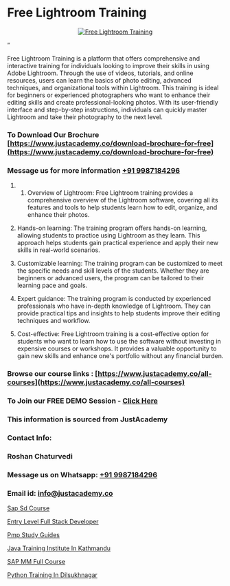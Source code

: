 # Free Lightroom Training

<p align="center">
  <a href="https://justacademy.co/course-detail/photoshop-training">
    <img src="https://justacademy.co/storage2/course_image/1676637576_course_image.webp" alt="Free Lightroom Training">
  </a>
</p>
”

Free Lightroom Training is a platform that offers comprehensive and interactive training for individuals looking to improve their skills in using Adobe Lightroom. Through the use of videos, tutorials, and online resources, users can learn the basics of photo editing, advanced techniques, and organizational tools within Lightroom. This training is ideal for beginners or experienced photographers who want to enhance their editing skills and create professional-looking photos. With its user-friendly interface and step-by-step instructions, individuals can quickly master Lightroom and take their photography to the next level. 
### To Download Our Brochure [https://www.justacademy.co/download-brochure-for-free](https://www.justacademy.co/download-brochure-for-free)
### Message us for more information [+91 9987184296](https://api.whatsapp.com/send?phone=919987184296)
1) 1) Overview of Lightroom: Free Lightroom training provides a comprehensive overview of the Lightroom software, covering all its features and tools to help students learn how to edit, organize, and enhance their photos.

2) Hands-on learning: The training program offers hands-on learning, allowing students to practice using Lightroom as they learn. This approach helps students gain practical experience and apply their new skills in real-world scenarios.

3) Customizable learning: The training program can be customized to meet the specific needs and skill levels of the students. Whether they are beginners or advanced users, the program can be tailored to their learning pace and goals.

4) Expert guidance: The training program is conducted by experienced professionals who have in-depth knowledge of Lightroom. They can provide practical tips and insights to help students improve their editing techniques and workflow.

5) Cost-effective: Free Lightroom training is a cost-effective option for students who want to learn how to use the software without investing in expensive courses or workshops. It provides a valuable opportunity to gain new skills and enhance one's portfolio without any financial burden.

### Browse our course links : [https://www.justacademy.co/all-courses](https://www.justacademy.co/all-courses) 
### To Join our FREE DEMO Session - [Click Here](https://www.justacademy.co/register-for-course-demo)


### This information is sourced from JustAcademy
### Contact Info:
### Roshan Chaturvedi
### Message us on Whatsapp: [+91 9987184296](https://api.whatsapp.com/send?phone=919987184296)
### Email id: [info@justacademy.co](mailto:info@justacademy.co)
                
[Sap Sd Course](https://www.linkedin.com/pulse/sap-sd-course-justacademy-delhi-dgaoc?trackingId=LK6ROSobBhPjF9DLYmcVtA%3D%3D&lipi=urn%3Ali%3Apage%3Ad_flagship3_company_admin%3BXd%2B4Zk9XQtOyhr1jBDUlIA%3D%3D)

[Entry Level Full Stack Developer](https://www.linkedin.com/pulse/entry-level-full-stack-developer-justacademy-thane-czgnf/)

[Pmp Study Guides](https://medium.com/@kamblerajas684/pmp-study-guides-53a2c7a23425)

[Java Training Institute In Kathmandu](https://medium.com/@abhidnya.1068/java-training-institute-in-kathmandu-04a42944e793)

[SAP MM Full Course](https://justacademyin.github.io/Articles/SAP-MM-Full-Course)

[Python Training In Dilsukhnagar](https://justacademyin.github.io/justacademy/python-training-in-dilsukhnagar)

